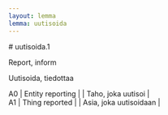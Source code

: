 ```yaml
---
layout: lemma
lemma: uutisoida
---
```


<div class="sense">
# <span class="sensename">uutisoida.1</span>

<span class="description">Report, inform</span>

<span class="description">Uutisoida, tiedottaa</span>

A0 | Entity reporting |   | Taho, joka uutisoi |  
A1 | Thing reported |   | Asia, joka uutisoidaan |  

</div>

